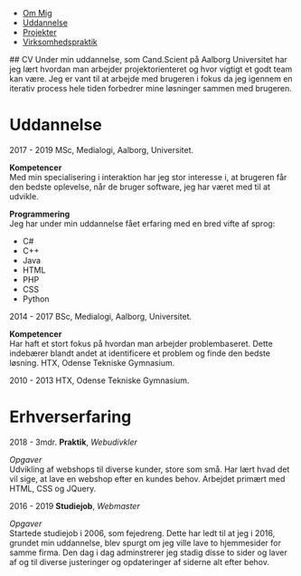 <ul class="TopMenu">
  <li class="current"><a href="#">Om Mig</a></li>
  <li><a href="https://agerholm28.github.io/crispy-sniffle/Uddannelse.html">Uddannelse</a></li>
  <li><a href="https://agerholm28.github.io/crispy-sniffle/Projekter.html">Projekter</a></li>
  <li><a href="https://agerholm28.github.io/crispy-sniffle/Virksomhedspraktik.html">Virksomhedspraktik</a></li>
</ul>
## CV
Under min uddannelse, som Cand.Scient på Aalborg Universitet har jeg lært hvordan man arbejder projektorienteret og hvor vigtigt et godt team kan være. Jeg er vant til at arbejde med brugeren i fokus da jeg igennem en iterativ process hele tiden forbedrer mine løsninger sammen med brugeren.

# Uddannelse
2017 - 2019 MSc, Medialogi, Aalborg, Universitet.

**Kompetencer**  
Med min specialisering i interaktion har jeg stor interesse i, at brugeren får den
bedste oplevelse, når de bruger software, jeg har været med til at udvikle.

**Programmering**  
Jeg har under min uddannelse fået erfaring med en bred vifte af sprog: 
- C#
- C++
- Java
- HTML
- PHP
- CSS
- Python

2014 - 2017 BSc, Medialogi, Aalborg, Universitet.

**Kompetencer**  
Har haft et stort fokus på hvordan man arbejder problembaseret. Dette
indebærer blandt andet at identificere et problem og finde den bedste løsning. HTX, Odense Tekniske Gymnasium.

2010 - 2013 HTX, Odense Tekniske Gymnasium.

# Erhverserfaring  
2018 - 3mdr. **Praktik**, *Webudivkler*  

*Opgaver*  
Udvikling af webshops til diverse kunder, store som små. Har lært hvad det vil sige, at lave en webshop efter en kundes behov. Arbejdet primært med HTML, CSS og JQuery.

2016 - 2019 **Studiejob**, *Webmaster*  

*Opgaver*  
Startede studiejob i 2006, som fejedreng. Dette har ledt til at jeg i 2016, grundet min uddannelse, blev spurgt om jeg ville lave to hjemmesider for samme firma. Den dag i dag adminstrerer jeg stadig disse to sider og laver af og til diverse justeringer og opdateringer af siderne alt efter behov.
